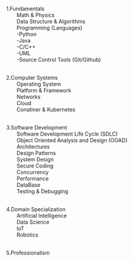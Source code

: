 1.Fundamentals <br />
  Math & Physics <br />
  Data Structure & Algorithms <br />
  Programming (Languages) <br />
  -Python <br />
  -Java <br />
  -C/C++ <br />
  -UML <br />
  -Source Control Tools (Git/Github) <br /> <br />

2.Computer Systems <br />
  Operating System <br />
  Platform & Framework <br />
  Networks <br />
  Cloud <br />
  Conatiner & Kubernetes <br /> <br />

3.Software Development <br />
  Software Development Life Cycle (SDLC) <br />
  Object Oriented Analysis and Design (OOAD) <br />
  Architectures <br />
  Design Patterns <br />
  System Design <br />
  Secure Coding <br />
  Concurrency <br />
  Performance <br />
  DataBase <br />
  Testing & Debugging <br /> <br />

4.Domain Specialization <br />
  Artificial Intelligence <br />
  Data Science <br />
  IoT <br />
  Robotics <br />  <br />

5.Professionalism <br /> <br />